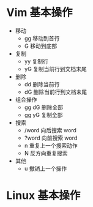 # Vim 基本操作

- 移动
  - gg 移动到首行
  - G 移动到底部
- 复制
  - yy 复制行
  - yG 复制当前行到文档末尾
- 删除
  - dd 删除当前行
  - dG 删除当前行到文档末尾
- 组合操作
  - gg dG 删除全部
  - gg yG 复制全部
- 搜索
  - /word 向后搜索 word
  - ?word 向前搜索 word
  - n 重复上一个搜索动作
  - N 反方向重复搜索
- 其他
  - u 撤销上一个操作

# Linux 基本操作
